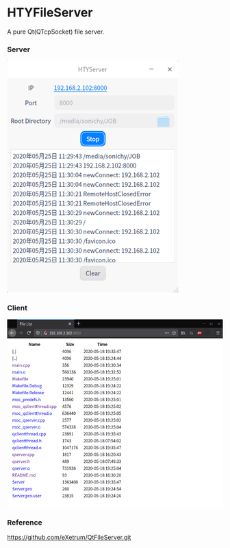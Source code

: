 # HTYFileServer
A pure Qt(QTcpSocket) file server.
### Server
![alt](server.png)
### Client
![alt](client.png)
### Reference
https://github.com/eXetrum/QtFileServer.git
